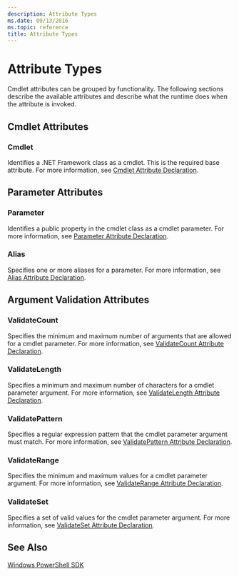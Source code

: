 ```yaml
---
description: Attribute Types
ms.date: 09/13/2016
ms.topic: reference
title: Attribute Types
---
```

# Attribute Types

Cmdlet attributes can be grouped by functionality.
The following sections describe the available attributes and describe what the runtime does when the attribute is invoked.

## Cmdlet Attributes

### Cmdlet

Identifies a .NET Framework class as a cmdlet.
This is the required base attribute.
For more information, see [Cmdlet Attribute Declaration](./cmdlet-attribute-declaration.md).

## Parameter Attributes

### Parameter

Identifies a public property in the cmdlet class as a cmdlet parameter.
For more information, see [Parameter Attribute Declaration](./parameter-attribute-declaration.md).

### Alias

Specifies one or more aliases for a parameter.
For more information, see [Alias Attribute Declaration](./alias-attribute-declaration.md).

## Argument Validation Attributes

### ValidateCount

Specifies the minimum and maximum number of arguments that are allowed for a cmdlet parameter.
For more information, see [ValidateCount Attribute Declaration](./validatecount-attribute-declaration.md).

### ValidateLength

Specifies a minimum and maximum number of characters for a cmdlet parameter argument.
For more information, see [ValidateLength Attribute Declaration](./validatelength-attribute-declaration.md).

### ValidatePattern

Specifies a regular expression pattern that the cmdlet parameter argument must match.
For more information, see [ValidatePattern Attribute Declaration](./validatepattern-attribute-declaration.md).

### ValidateRange

Specifies the minimum and maximum values for a cmdlet parameter argument.
For more information, see [ValidateRange Attribute Declaration](./validaterange-attribute-declaration.md).

### ValidateSet

Specifies a set of valid values for the cmdlet parameter argument.
For more information, see [ValidateSet Attribute Declaration](./validateset-attribute-declaration.md).

## See Also

[Windows PowerShell SDK](../windows-powershell-reference.md)
